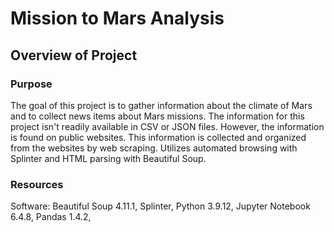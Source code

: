 # Mission to Mars Analysis
## Overview of Project
### Purpose

The goal of this project is to gather information about the climate of Mars and to collect news items about Mars missions. The information for this project isn't readily available in CSV or JSON files. However, the information is found on public websites. This information is collected and organized from the websites by web scraping. Utilizes automated browsing with Splinter and HTML parsing with Beautiful Soup. 

### Resources
Software: Beautiful Soup 4.11.1, Splinter, Python 3.9.12, Jupyter Notebook 6.4.8, Pandas 1.4.2, 
